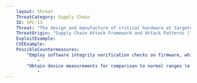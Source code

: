 ```yaml
---
    layout: threat
    ThreatCategory: Supply Chain
    ID: SPC-13
    Threat: "The design and manufacture of critical hardware at targeted suppliers can be compromised."
    ThreatOrigin: "Supply Chain Attack Framework and Attack Patterns [^142]"
    ExploitExample:
    CVEExample:
    PossibleCountermeasures:
        "Employ software integrity verification checks on firmware, which can be validated against a known-good value (e.g. brute-force resistant cryptographic hash of firmware image) to detect any modification":
            - 
        "Obtain device measurements for comparison to normal ranges (e.g., temperature, timing, EM radiation, power consumption) to detect anomalous behavior in received components prior to production use.":
            - 
---
```

